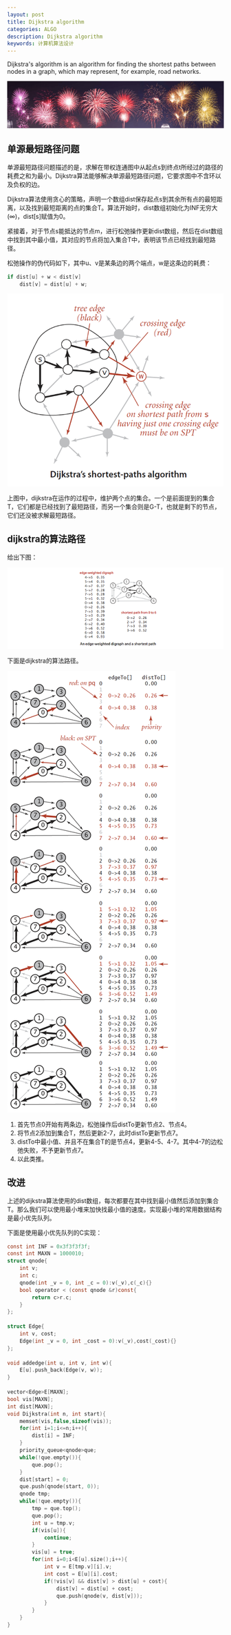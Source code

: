 ```yaml
---
layout: post
title: Dijkstra algorithm
categories: ALGO
description: Dijkstra algorithm
keywords: 计算机算法设计
---
```


Dijkstra's algorithm is an algorithm for finding the shortest paths between nodes in a graph, which may represent, for example, road networks.

![](/images/ALGO/T6.png)

## 单源最短路径问题

单源最短路径问题描述的是，求解在带权连通图中从起点s到终点t所经过的路径的耗费之和为最小。Dijkstra算法能够解决单源最短路径问题，它要求图中不含环以及负权的边。

Dijkstra算法使用贪心的策略，声明一个数组dist保存起点s到其余所有点的最短距离，以及找到最短距离的点的集合T。算法开始时，dist数组初始化为INF无穷大(∞)，dist[s]赋值为0。

紧接着，对于节点s能抵达的节点m，进行松弛操作更新dist数组，然后在dist数组中找到其中最小值，其对应的节点将加入集合T中，表明该节点已经找到最短路径。

松弛操作的伪代码如下，其中u、v是某条边的两个端点，w是这条边的耗费：

```c
if dist[u] + w < dist[v]
    dist[v] = dist[u] + w;
```

![](/images/ALGO/dijk.png)

上图中，dijkstra在运作的过程中，维护两个点的集合。一个是前面提到的集合T，它们都是已经找到了最短路径，而另一个集合则是G-T，也就是剩下的节点，它们还没被求解最短路径。

## dijkstra的算法路径

给出下图：

![](/images/ALGO/BFA.png)

下面是dijkstra的算法路径。

![](/images/ALGO/dijk3.png)

1. 首先节点0开始有两条边，松弛操作后distTo更新节点2、节点4。
2. 将节点2添加到集合T，然后更新2-7，此时distTo更新节点7。
3. distTo中最小值、并且不在集合T的是节点4，更新4-5、4-7。其中4-7的边松弛失败，不予更新节点7。
4. 以此类推。

## 改进

上述的dijkstra算法使用的dist数组，每次都要在其中找到最小值然后添加到集合T。那么我们可以使用最小堆来加快找最小值的速度。实现最小堆的常用数据结构是最小优先队列。

下面是使用最小优先队列的C实现：

```c
const int INF = 0x3f3f3f3f;
const int MAXN = 1000010;
struct qnode{
    int v;
    int c;
    qnode(int _v = 0, int _c = 0):v(_v),c(_c){}
    bool operator < (const qnode &r)const{
        return c>r.c;
    }
};

struct Edge{
    int v, cost;
    Edge(int _v = 0, int _cost = 0):v(_v),cost(_cost){}
};

void addedge(int u, int v, int w){
    E[u].push_back(Edge(v, w));
}

vector<Edge>E[MAXN];
bool vis[MAXN];
int dist[MAXN];
void Dijkstra(int n, int start){
    memset(vis,false,sizeof(vis));
    for(int i=1;i<=n;i++){
        dist[i] = INF;
    }
    priority_queue<qnode>que;
    while(!que.empty()){
        que.pop();
    }
    dist[start] = 0;
    que.push(qnode(start, 0));
    qnode tmp;
    while(!que.empty()){
        tmp = que.top();
        que.pop();
        int u = tmp.v;
        if(vis[u]){
            continue;
        }
        vis[u] = true;
        for(int i=0;i<E[u].size();i++){
            int v = E[tmp.v][i].v;
            int cost = E[u][i].cost;
            if(!vis[v] && dist[v] > dist[u] + cost){
                dist[v] = dist[u] + cost;
                que.push(qnode(v, dist[v]));
            }
        }
    }
}
```